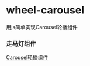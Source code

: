 # wheel-carousel
用js简单实现Carousel轮播组件

### 走马灯组件

[Carousel轮播组件](https://wangxiaozhan.github.io/wheel-carousel/Carousel/carousel.html)
